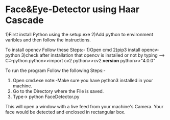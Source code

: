 # Face&Eye-Detector using Haar Cascade
  1)First install Python using the setup.exe
  2)Add python to environment varibles and then follow the instructions.

  To install opencv Follow these Steps:-
  1)Open cmd
  2)pip3 install opencv-python
  3)check after installation that opencv is installed or not by typing --> 
    C:\>python
    python>>import cv2
    python>>cv2.__version__
    python>>"4.0.0"
  
  To run the program Follow the following Steps:-
  1) Open cmd.exe
  note:-Make sure you have python3 installed in your machine.
  2) Go to the Directory where the File is saved.
  3) Type-> python FaceDetector.py
  
  This will open a window with a live feed from your machine's Camera.
  Your face would be detected and enclosed in rectangular box.
  
